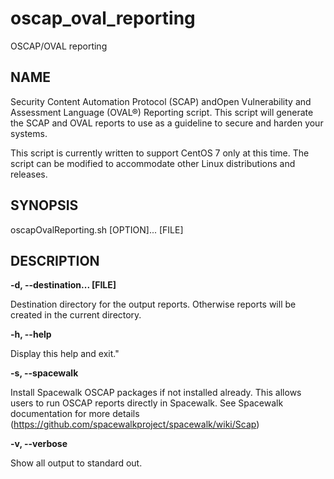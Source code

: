 # oscap_oval_reporting

OSCAP/OVAL reporting

## NAME

Security Content Automation Protocol (SCAP) andOpen Vulnerability and Assessment Language (OVAL®) Reporting script. This script will generate the SCAP and OVAL reports to use as a guideline to secure and harden your systems.

This script is currently written to support CentOS 7 only at this time. The script can be modified to accommodate other Linux distributions and releases.


## SYNOPSIS

oscapOvalReporting.sh [OPTION]... [FILE]

## DESCRIPTION

**-d, --destination... [FILE]**

Destination directory for the output reports. Otherwise reports will be created in the current directory.

**-h, --help**

Display this help and exit."

**-s, --spacewalk**

Install Spacewalk OSCAP packages if not installed already. This allows users to run OSCAP reports directly in Spacewalk. See Spacewalk documentation for more details (https://github.com/spacewalkproject/spacewalk/wiki/Scap)

**-v, --verbose**

Show all output to standard out.
